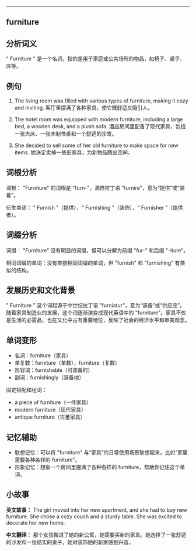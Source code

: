 
---------------
## furniture
## 分析词义

" Furniture " 是一个名词，指的是用于家庭或公共场所的物品，如椅子、桌子、床等。

## 例句

1. The living room was filled with various types of furniture, making it cozy and inviting.
   客厅里摆满了各种家具，使它既舒适又吸引人。

2. The hotel room was equipped with modern furniture, including a large bed, a wooden desk, and a plush sofa.
   酒店房间里配备了现代家具，包括一张大床、一张木制书桌和一个舒适的沙发。

3. She decided to sell some of her old furniture to make space for new items.
   她决定卖掉一些旧家具，为新物品腾出空间。

## 词根分析

词根： "Furniture" 的词根是 "furn-"，源自拉丁语 "furnire"，意为“提供”或“装备”。

衍生单词： " Furnish "（提供），" Furnishing "（装饰），" Furnisher "（提供者）。

## 词缀分析

词缀： "Furniture" 没有明显的词缀，但可以分解为前缀 "fur-" 和后缀 "-iture"。

相同词缀的单词：没有直接相同词缀的单词，但 "furnish" 和 "furnishing" 有类似的结构。

## 发展历史和文化背景

" Furniture " 这个词起源于中世纪拉丁语 "furniatur"，意为“装备”或“供应品”。随着家具制造业的发展，这个词逐渐演变成现代英语中的 "furniture"。家具不仅是生活的必需品，也在文化中占有重要地位，反映了社会的经济水平和审美观念。

## 单词变形

- 名词：furniture（家具）
- 单复数：furniture（单数），furniture（复数）
- 形容词：furnishable（可装备的）
- 副词：furnishingly（装备地）

固定搭配和组词：
- a piece of furniture（一件家具）
- modern furniture（现代家具）
- antique furniture（古董家具）

## 记忆辅助

- 联想记忆：可以将 "furniture" 与“家具”的日常使用场景联想起来，比如“家里需要各种各样的 furniture”。
- 形象记忆：想象一个房间里摆满了各种各样的 furniture，帮助你记住这个单词。

## 小故事

**英文故事：**
The girl moved into her new apartment, and she had to buy new furniture. She chose a cozy couch and a sturdy table. She was excited to decorate her new home.

**中文翻译：**
那个女孩搬进了她的新公寓，她需要买新的家具。她选择了一张舒适的沙发和一张结实的桌子。她对装饰她的新家感到兴奋。

